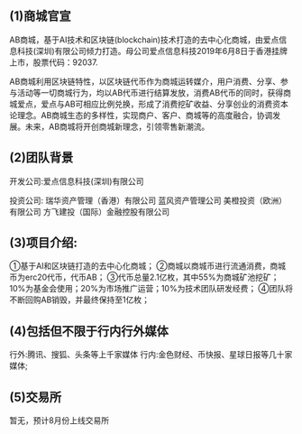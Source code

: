 ## (1)商城官宣
AB商城，基于AI技术和区块链(blockchain)技术打造的去中心化商城，由爱点信息科技(深圳)有限公司倾力打造。母公司爱点信息科技2019年6月8日于香港挂牌上市，股票代码：92037.

AB商城利用区块链特性，以区块链代币作为商城运转媒介，用户消费、分享、参与活动等一切商城行为，均以AB代币进行结算发放，消费AB代币的同时，获得商城爱点，爱点与AB可相应比例兑换，形成了消费挖矿收益、分享创业的消费资本论理念。AB商城生态的多样性，实现商户、客户、商城等的高度融合，协调发展。未来，AB商城将开创商城新理念，引领零售新潮流。


## (2)团队背景
开发公司:爱点信息科技(深圳)有限公司

投资公司:
瑞华资产管理（香港）有限公司
蓝风资产管理公司
美橙投资（欧洲）有限公司
方飞建投（国际）金融控股有限公司


## (3)项目介绍:
①基于AI和区块链打造的去中心化商城；
②商城以商城币进行流通消费，商城币为erc20代币，代币AB；
③代币总量2.1亿枚，其中55%为商城矿池挖矿；10%为基金会使用；20%为市场推广运营；10%为技术团队研发经费；
④团队将不断回购AB销毁，并最终保持至1亿枚；

## (4)包括但不限于行内行外媒体
行外:腾讯、搜狐、头条等上千家媒体
行内:金色财经、币快报、星球日报等几十家媒体;

## (5)交易所
暂无，预计8月份上线交易所

